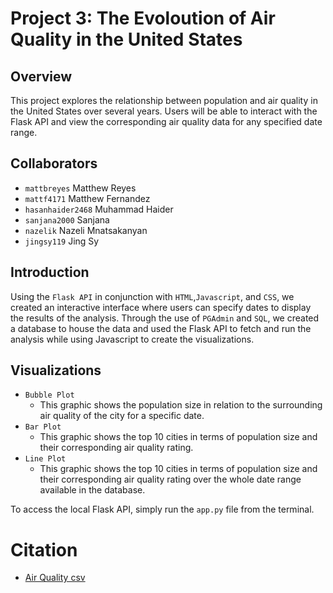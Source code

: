 # Project 3: The Evoloution of Air Quality in the United States

## Overview
This project explores the relationship between population and air quality in the United States over several years. Users will be able to interact with the Flask API and view the corresponding air quality data for any specified date range.
## Collaborators
- `mattbreyes` Matthew Reyes
- `mattf4171` Matthew Fernandez
- `hasanhaider2468` Muhammad Haider
- `sanjana2000` Sanjana 
- `nazelik` Nazeli Mnatsakanyan
- `jingsy119` Jing Sy
## Introduction
Using the `Flask API` in conjunction with `HTML`,`Javascript`, and `CSS`, we created an interactive interface where users can specify dates to display the results of the analysis. Through the use of `PGAdmin` and `SQL`, we created a database to house the data and used the Flask API to fetch and run the analysis while using Javascript to create the visualizations.

## Visualizations
- `Bubble Plot`
    - This graphic shows the population size in relation to the surrounding air quality of the city for a specific date.
- `Bar Plot`
    - This graphic shows the top 10 cities in terms of population size and their corresponding air quality rating.
- `Line Plot`
    - This graphic shows the top 10 cities in terms of population size and their corresponding air quality rating over the whole date range available in the database.

To access the local Flask API, simply run the `app.py` file from the terminal.
# Citation
- [Air Quality csv](https://www.kaggle.com/datasets/calebreigada/us-air-quality-1980present)
